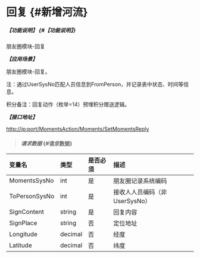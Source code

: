 # 回复 {#新增河流}

##### _【功能说明】_ {#【功能说明】}

朋友圈模块-回复

_**【应用场景】**_

朋友圈模块-回复。

注：通过UserSysNo匹配人员信息到FromPerson，并记录表中状态、时间等信息。

积分备注：回复动作（枚举=14）预埋积分赠送逻辑。

_**【接口地址】**_

[http://ip:port/MomentsAction/Moments/SetMomentsReply](http://ip:port/HMAction/River/AddRiver)

> #### _请求数据_ {#请求数据}

| 变量名 | 类型 | 是否必须 | 描述 |
| :--- | :--- | :--- | :--- |
| MomentsSysNo | int | 是 | 朋友圈记录系统编码 |
| ToPersonSysNo | int | 是 | 接收人人员编码（非UserSysNo） |
| SignContent | string | 是 | 回复内容 |
| SignPlace | string | 否 | 定位地址 |
| Longitude | decimal | 否 | 经度 |
| Latitude | decimal | 否 | 纬度 |



